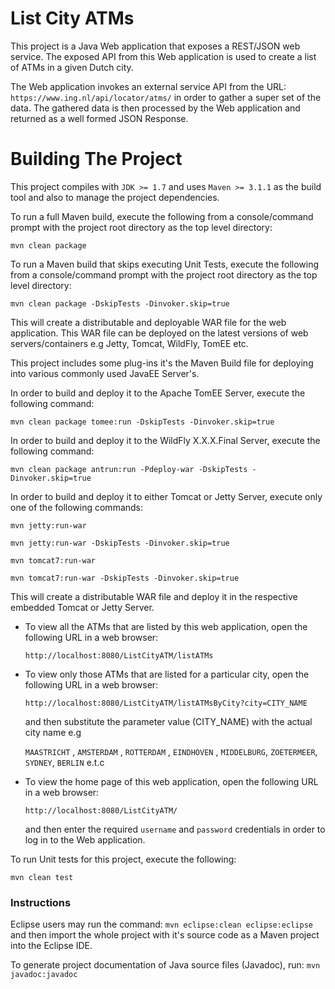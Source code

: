 List City ATMs
==============

This project is a Java Web application that exposes a REST/JSON web service. The exposed API from this Web application is used to create a list of ATMs
in a given Dutch city.

The Web application invokes an external service API from the URL: ```https://www.ing.nl/api/locator/atms/``` in order to gather a super set of the data.
The gathered data is then processed by the Web application and returned as a well formed JSON Response.

Building The Project
====================

This project compiles with ```JDK >= 1.7``` and uses ```Maven >= 3.1.1``` as the build tool and also to manage the project dependencies.

To run a full Maven build, execute the following from a console/command prompt with the project root directory as the top level directory:

```mvn clean package```

To run a Maven build that skips executing Unit Tests, execute the following from a console/command prompt with the project root directory as the top level directory:

```mvn clean package -DskipTests -Dinvoker.skip=true```

This will create a distributable and deployable WAR file for the web application. This WAR file can be deployed on the latest versions of web servers/containers e.g Jetty, Tomcat, WildFly, TomEE etc.

This project includes some plug-ins it's the Maven Build file for deploying into various commonly used JavaEE Server's.

In order to build and deploy it to the Apache TomEE Server, execute the following command:

```mvn clean package tomee:run -DskipTests -Dinvoker.skip=true```

In order to build and deploy it to the WildFly X.X.X.Final Server, execute the following command:

```mvn clean package antrun:run -Pdeploy-war -DskipTests -Dinvoker.skip=true```

In order to build and deploy it to either Tomcat or Jetty Server, execute only one of the following commands:

```mvn jetty:run-war```

```mvn jetty:run-war -DskipTests -Dinvoker.skip=true```

```mvn tomcat7:run-war```

```mvn tomcat7:run-war -DskipTests -Dinvoker.skip=true```

This will create a distributable WAR file and deploy it in the respective embedded Tomcat or Jetty Server.

- To view all the ATMs that are listed by this web application, open the following URL in a web browser:

  `http://localhost:8080/ListCityATM/listATMs`

- To view only those ATMs that are listed for a particular city, open the following URL in a web browser:

  `http://localhost:8080/ListCityATM/listATMsByCity?city=CITY_NAME`

  and then substitute the parameter value (CITY_NAME) with the actual city name e.g 

  ```MAASTRICHT``` , ```AMSTERDAM``` , ```ROTTERDAM``` , ```EINDHOVEN``` , ```MIDDELBURG```, ```ZOETERMEER```, ```SYDNEY```, ```BERLIN``` e.t.c

- To view the home page of this web application, open the following URL in a web browser:

  `http://localhost:8080/ListCityATM/`

  and then enter the required ```username``` and ```password``` credentials in order to log in to the Web application.

To run Unit tests for this project, execute the following:

```mvn clean test```

### Instructions

Eclipse users may run the command: `mvn eclipse:clean eclipse:eclipse` and then import the whole project with it's source code as a Maven project into the Eclipse IDE.

To generate project documentation of Java source files (Javadoc), run: ```mvn javadoc:javadoc```